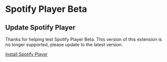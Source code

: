 # Spotify Player Beta

## Update Spotify Player

Thanks for helping test Spotify Player Beta. This version of this extension is no longer supported, please update to the latest version.

[Install Spotify Player](raycast://extensions/mattisssa/spotify-player)
